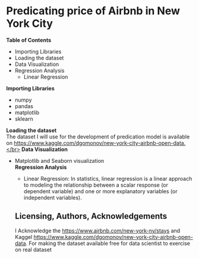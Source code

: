 # Predicating price of Airbnb in New York City
**Table of Contents**</br>
* Importing Libraries
* Loading the dataset
* Data Visualization
* Regression Analysis
  * Linear Regression

**Importing Libraries**</br>
* numpy
* pandas
* matplotlib
* sklearn

**Loading the dataset**</br>
The dataset I will use for the development of predication model is available on https://www.kaggle.com/dgomonov/new-york-city-airbnb-open-data.</br>
**Data Visualization**</br>
* Matplotlib and Seaborn visualization </br>
 **Regression Analysis**</br>
  * Linear Regression: In statistics, linear regression is a linear approach to modeling the relationship between a scalar response (or dependent variable) and one or more explanatory variables (or independent variables). 
  
  ## Licensing, Authors, Acknowledgements
  I Acknowledge the https://www.airbnb.com/new-york-ny/stays and Kaggel https://www.kaggle.com/dgomonov/new-york-city-airbnb-open-data. For making the dataset available free for data scientist to exercise on real dataset
